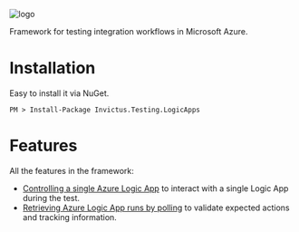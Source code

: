 ![logo](images/logo/invictus.png)

Framework for testing integration workflows in Microsoft Azure.

# Installation

Easy to install it via NuGet.

```shell
PM > Install-Package Invictus.Testing.LogicApps
```

# Features

All the features in the framework:
* [Controlling a single Azure Logic App](/logic-apps/control-single-logicapp.md) to interact with a single Logic App during the test.
* [Retrieving Azure Logic App runs by polling](/logic-apps/polling-logicapp-runs.md) to validate expected actions and tracking information.
